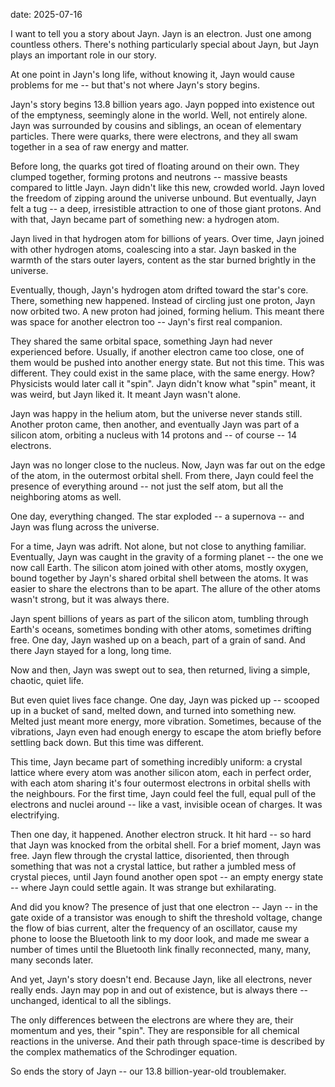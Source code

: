 date: 2025-07-16

<!--pan_title: The Story of Jayn-->

I want to tell you a story about Jayn. Jayn is an electron. Just one among
countless others. There's nothing particularly special about Jayn, but Jayn plays
an important role in our story.


At one point in Jayn's long life, without knowing it, Jayn would cause problems for
me -- but that's not where Jayn's story begins.


Jayn's story begins 13.8 billion years ago. Jayn popped into existence out of the
emptyness, seemingly alone in the world. Well, not entirely alone. Jayn was
surrounded by cousins and siblings, an ocean of elementary particles. There were
quarks, there were electrons, and they all swam together in a sea of raw energy
and matter.


Before long, the quarks got tired of floating around on their own. They clumped
together, forming protons and neutrons -- massive beasts compared to little Jayn. Jayn didn't
like this new, crowded world. Jayn loved the freedom of zipping around the
universe unbound. But eventually, Jayn felt a tug -- a deep, irresistible attraction
to one of those giant protons. And with that, Jayn became part of something new:
a hydrogen atom.

Jayn lived in that hydrogen atom for billions of years. Over time, Jayn joined
with other hydrogen atoms, coalescing into a star. Jayn basked in the warmth of
the stars outer layers, content as the star burned brightly in the universe.

Eventually, though, Jayn's hydrogen atom drifted toward the star's core. There,
something new happened. Instead of circling just one proton, Jayn now orbited
two. A new proton had joined, forming helium. This meant there was space for
another electron too -- Jayn's first real companion.

They shared the same orbital space, something Jayn had never experienced before.
Usually, if another electron came too close, one of them would be pushed into another energy state.
But not this time. This was different. They could exist in the same place, with
the same energy. How? Physicists would later call it "spin". Jayn didn't know
what "spin" meant, it was weird, but Jayn liked it. It meant Jayn wasn't alone.

Jayn was happy in the helium atom, but the universe never stands still. Another
proton came, then another, and eventually Jayn was part of a silicon
atom, orbiting a nucleus with 14 protons and -- of course -- 14 electrons.

Jayn was no longer close to the nucleus. Now, Jayn was far out on the edge of the atom, in the
outermost orbital shell. From there, Jayn could feel the presence of everything around
-- not just the self atom, but all the neighboring atoms as well.

One day, everything
changed. The star exploded -- a supernova -- and Jayn was flung
across the universe.

For a time, Jayn was adrift. Not alone, but not close to anything
familiar. Eventually, Jayn was caught in the gravity of a forming planet -- the one
we now call Earth. The silicon atom joined with other atoms, mostly oxygen, bound together by Jayn's shared orbital shell between the atoms. 
It was easier to share the electrons than to be apart. The
allure of the other atoms wasn't strong, but it was always there.

Jayn spent billions of years as part of the silicon atom, tumbling through Earth's oceans,
sometimes bonding with other atoms, sometimes drifting free. One day, Jayn washed
up on a beach, part of a grain of sand. And there Jayn stayed for a long, long
time.

Now and then, Jayn was swept out to sea, then returned, living a simple,
chaotic, quiet life.

But even quiet lives face change. One day, Jayn was picked up -- scooped up in a
bucket of sand, melted down, and turned into something new. Melted just meant more energy, more vibration. 
Sometimes, because of the vibrations, Jayn even had enough energy to escape the atom 
briefly before settling back down. But this
time was different.

This time, Jayn became part of something incredibly uniform: a crystal lattice
where every atom was another silicon atom, each in perfect order, with each atom sharing it's
 four outermost electrons in orbital shells with the neighbours. For
the first time, Jayn could feel the full, equal pull of the electrons and nuclei
around -- like a vast, invisible ocean of charges. It was electrifying.


<!--Time usually passed slowly for Jayn. Electrons moved so fast that the rest of
the universe seemed to crawl. But now, she could feel something speeding up. -->


<!-- Electrons were whizzing by—sometimes so fast that they couldn't physically move
any faster, bumping into other atoms in their haste. A disturbance. She couldn't
tell what it was, only that it was coming. -->

Then one day, it happened. Another electron struck. It hit hard -- so hard that Jayn was knocked from the 
orbital shell. For a brief moment, Jayn was free. Jayn flew through the crystal lattice,
disoriented, then through something that was not a crystal
lattice, but rather a jumbled mess of crystal
pieces, until Jayn found another open spot -- an empty energy state -- where Jayn
could settle again. It was strange but exhilarating.

And did you know? The presence of just that one electron -- Jayn -- in the gate oxide of a transistor
was enough to
shift the threshold voltage, change the flow of bias current, alter the
frequency of an oscillator, cause my phone
to loose the Bluetooth link to my door look, and made me swear a number of
times until the Bluetooth link finally reconnected, many, many, many seconds later.

And yet, Jayn's story doesn't end. Because Jayn, like all electrons, never really
ends. Jayn may pop in and out of existence, but is always there -- unchanged,
identical to all the siblings.

The only differences between the electrons are where they are, their momentum and yes, their "spin". 
They are responsible for all chemical reactions in the universe. And their
path through space-time is described by the complex mathematics of the Schrodinger equation.

So ends the story of Jayn -- our 13.8 billion-year-old troublemaker.


<!--pan_doc:
\newpage

-->